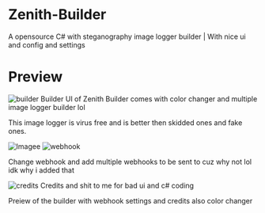 # Zenith-Builder
A opensource C# with steganography image logger builder | With nice ui and config and settings


# Preview
![builder](https://user-images.githubusercontent.com/95067718/165287730-6010f094-f62f-4005-a728-81b0f6f091e4.jpg)
Builder UI of Zenith Builder comes with color changer and multiple image logger builder lol 

This image logger is virus free and is better then skidded ones and fake ones.

![Imagee](https://user-images.githubusercontent.com/95067718/165287793-7fe6af3b-ae1f-42e0-9c2d-90bb0239ab15.jpg)
![webhook](https://user-images.githubusercontent.com/95067718/165287839-9b11cd0b-9633-438a-85bb-37d42e0178c6.jpg)

Change webhook and add multiple webhooks to be sent to cuz why not lol idk why i added that


![credits](https://user-images.githubusercontent.com/95067718/165287845-389fa051-5fdb-4994-87fa-0d0b6025ce28.jpg)
Credits and shit to me for bad ui and c# coding



Preiew of the builder with webhook settings and credits also color changer


